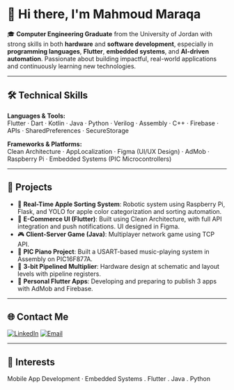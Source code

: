 # 👋 Hi there, I'm Mahmoud Maraqa

🎓 **Computer Engineering Graduate** from the University of Jordan with strong skills in both **hardware** and **software development**, especially in **programming languages**, **Flutter**, **embedded systems**, and **AI-driven automation**. Passionate about building impactful, real-world applications and continuously learning new technologies.

---

## 🛠️ Technical Skills

**Languages & Tools:**  
Flutter · Dart · Kotlin · Java · Python · Verilog · Assembly · C++ · Firebase · APIs · SharedPreferences · SecureStorage

**Frameworks & Platforms:**  
Clean Architecture · AppLocalization · Figma (UI/UX Design) · AdMob · Raspberry Pi  · Embedded Systems (PIC Microcontrollers)

---

## 🚀 Projects

- 🍎 **Real-Time Apple Sorting System**: Robotic system using Raspberry Pi, Flask, and YOLO for apple color categorization and sorting automation.
- 📱 **E-Commerce UI (Flutter)**: Built using Clean Architecture, with full API integration and push notifications. UI designed in Figma.
- 🎮 **Client-Server Game (Java)**: Multiplayer network game using TCP API.
- 🎼 **PIC Piano Project**: Built a USART-based music-playing system in Assembly on PIC16F877A.
- 🧮 **3-bit Pipelined Multiplier**: Hardware design at schematic and layout levels with pipeline registers.
- 📱 **Personal Flutter Apps**: Developing and preparing to publish 3 apps with AdMob and Firebase.

---

## 🌐 Contact Me

[![LinkedIn](https://img.shields.io/badge/LinkedIn-blue?style=flat&logo=linkedin&logoColor=white)](https://linkedin.com/in/mahmoud-maraqa-915a54302)
[![Email](https://img.shields.io/badge/Email-red?style=flat&logo=gmail&logoColor=white)](mailto:mahmoudmaraqa02@gmail.com)

---

## 🧠 Interests

Mobile App Development · Embedded Systems . Flutter . Java . Python
